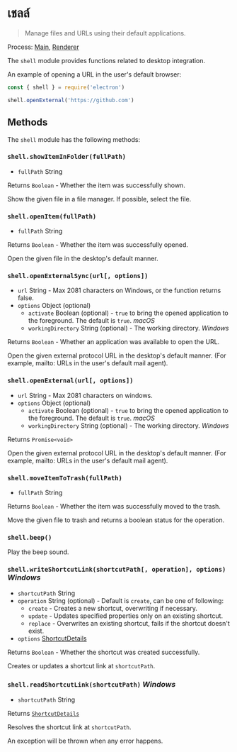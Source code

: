 # เชลล์

> Manage files and URLs using their default applications.

Process: [Main](../glossary.md#main-process), [Renderer](../glossary.md#renderer-process)

The `shell` module provides functions related to desktop integration.

An example of opening a URL in the user's default browser:

```javascript
const { shell } = require('electron')

shell.openExternal('https://github.com')
```

## Methods

The `shell` module has the following methods:

### `shell.showItemInFolder(fullPath)`

* `fullPath` String

Returns `Boolean` - Whether the item was successfully shown.

Show the given file in a file manager. If possible, select the file.

### `shell.openItem(fullPath)`

* `fullPath` String

Returns `Boolean` - Whether the item was successfully opened.

Open the given file in the desktop's default manner.

### `shell.openExternalSync(url[, options])`

* `url` String - Max 2081 characters on Windows, or the function returns false.
* `options` Object (optional) 
  * `activate` Boolean (optional) - `true` to bring the opened application to the foreground. The default is `true`. *macOS*
  * `workingDirectory` String (optional) - The working directory. *Windows*

Returns `Boolean` - Whether an application was available to open the URL.

Open the given external protocol URL in the desktop's default manner. (For example, mailto: URLs in the user's default mail agent).

### `shell.openExternal(url[, options])`

* `url` String - Max 2081 characters on windows.
* `options` Object (optional) 
  * `activate` Boolean (optional) - `true` to bring the opened application to the foreground. The default is `true`. *macOS*
  * `workingDirectory` String (optional) - The working directory. *Windows*

Returns `Promise<void>`

Open the given external protocol URL in the desktop's default manner. (For example, mailto: URLs in the user's default mail agent).

### `shell.moveItemToTrash(fullPath)`

* `fullPath` String

Returns `Boolean` - Whether the item was successfully moved to the trash.

Move the given file to trash and returns a boolean status for the operation.

### `shell.beep()`

Play the beep sound.

### `shell.writeShortcutLink(shortcutPath[, operation], options)` *Windows*

* `shortcutPath` String
* `operation` String (optional) - Default is `create`, can be one of following: 
  * `create` - Creates a new shortcut, overwriting if necessary.
  * `update` - Updates specified properties only on an existing shortcut.
  * `replace` - Overwrites an existing shortcut, fails if the shortcut doesn't exist.
* `options` [ShortcutDetails](structures/shortcut-details.md)

Returns `Boolean` - Whether the shortcut was created successfully.

Creates or updates a shortcut link at `shortcutPath`.

### `shell.readShortcutLink(shortcutPath)` *Windows*

* `shortcutPath` String

Returns [`ShortcutDetails`](structures/shortcut-details.md)

Resolves the shortcut link at `shortcutPath`.

An exception will be thrown when any error happens.